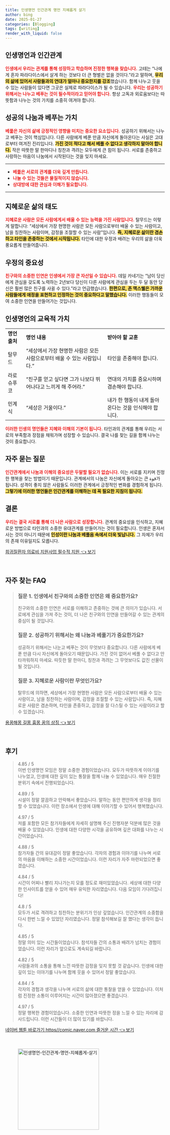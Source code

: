 ```yaml
---
title: 인생명언 인간관계 명언 지혜롭게 살기
author: bing
date: 2025-01-27
categories: [Blogging]
tags: [writing]
render_with_liquid: false
---
```



<h2 id='인생명언과 인간관계'>인생명언과 인간관계</h2>

<p><b><span style="color: #ee2323;">인생에서 우리는 관계를 통해 성장하고 학습하며 진정한 행복을 찾습니다.</span></b> 고테는 “나에게 혼자 파라다이스에서 살게 하는 것보다 더 큰 형벌은 없을 것이다.”라고 말하며,  <b><span style="background-color: #ffe066;">우리의 삶에 있어서 사람들과의 연대가 얼마나 중요한지를 강조</span></b>했습니다. 함께 나누고 웃을 수 있는 사람들이 있다면 그곳은 실제로 파라다이스가 될 수 있습니다. <b><span style="color: #ee2323;">우리는 성공하기 위해서는 나누고 베푸는 것이 필수적이라고 믿어야 합니다.</span></b> 항상 고독과 외로움보다는 따뜻함과 나누는 것의 가치를 소중히 여겨야 합니다.</p>

<h2 id='성공의 나눔과 베푸는 가치'>성공의 나눔과 베푸는 가치</h2>

<p><b><span style="color: #ee2323;">베풂은 자신의 삶에 긍정적인 영향을 미치는 중요한 요소입니다.</span></b> 성공하기 위해서는 나누고 베푸는 것이 핵심입니다. 다른 사람에게 베푼 만큼 자신에게 돌아온다는 사실은 고대로부터 여겨진 진리입니다. <b><span style="background-color: #ffe066;">가진 것이 적다고 해서 베풀 수 없다고 생각하지 말아야 합니다.</span></b> 작은 따뜻한 말 한마디나 칭찬과 격려는 모두에게 큰 힘이 됩니다. 서로를 존중하고 사랑하는 마음이 나눔에서 시작된다는 것을 잊지 마세요.</p>

<hr />

<ul>
    <li><b><span style="color: #ee2323;">베풂은 서로의 관계를 더욱 깊게 만듭니다.</span></b></li>
    <li><b><span style="color: #ee2323;">나눌 수 있는 것들은 물질적이지 않습니다.</span></b></li>
    <li><b><span style="color: #ee2323;">상대방에 대한 관심과 이해가 필요합니다.</span></b></li>
</ul>

<hr />

<h2 id='지혜로운 삶의 태도'>지혜로운 삶의 태도</h2>

<p><b><span style="color: #ee2323;">지혜로운 사람은 모든 사람에게서 배울 수 있는 능력을 가진 사람입니다.</span></b> 탈무드는 이렇게 말합니다: “세상에서 가장 현명한 사람은 모든 사람으로부터 배울 수 있는 사람이고, 남을 칭찬하는 사람이며, 감정을 조절할 수 있는 사람”입니다. <b><span style="background-color: #ffe066;">즉, 지혜로운 삶이란 겸손하고 타인을 존중하는 것에서 시작됩니다.</span></b> 타인에 대한 우정과 배려는 우리의 삶을 더욱 풍요롭게 만들어줍니다.</p>

<h2 id='우정의 중요성'>우정의 중요성</h2>

<p><b><span style="color: #ee2323;">친구와의 소중한 인연은 인생에서 가장 큰 자산일 수 있습니다.</span></b> 데일 카네기는 “남이 당신에게 관심을 갖도록 노력하는 2년보다 당신이 다른 사람에게 관심을 두는 두 달 동안 당신은 훨씬 많은 친구를 사귈 수 있다.”라고 언급했습니다. <b><span style="background-color: #ffe066;">한편으로, 존 맥스웰은 가까운 사람들에게 애정을 표현하고 인정하는 것이 중요하다고 말했습니다.</span></b> 이러한 행동들이 모여 소중한 인연을 만들어가는 것입니다.</p>

<h2 id='인생명언의 교육적 가치'>인생명언의 교육적 가치</h2>

<table>
    <tr>
        <td><b>명언 출처</b></td>
        <td><b>명언 내용</b></td>
        <td><b>받아야 할 교훈</b></td>
    </tr>
    <tr>
        <td>탈무드</td>
        <td>“세상에서 가장 현명한 사람은 모든 사람으로부터 배울 수 있는 사람입니다.”</td>
        <td>타인을 존중해야 합니다.</td>
    </tr>
    <tr>
        <td>라로슈푸코</td>
        <td>“친구를 얻고 싶다면 그가 나보다 뛰어나다고 느끼게 해 주어라.”</td>
        <td>연대의 가치를 중요시하며 겸손해야 합니다.</td>
    </tr>
    <tr>
        <td>민계식</td>
        <td>“세상은 거울이다.”</td>
        <td>내가 한 행동이 내게 돌아온다는 것을 인식해야 합니다.</td>
    </tr>
</table>

<p><b><span style="color: #ee2323;">이러한 인생의 명언들은 지혜와 이해의 기본이 됩니다.</span></b> 타인과의 관계를 통해 우리는 서로의 부족함과 장점을 채워가며 성장할 수 있습니다. 결국 나를 찾는 길을 함께 나누는 것이 중요합니다.</p>

<h2 id='자주 묻는 질문'>자주 묻는 질문</h2>

<p><b><span style="color: #ee2323;">인간관계에서 나눔과 이해의 중요성은 두말할 필요가 없습니다.</span></b> 이는 서로를 지키며 진정한 행복을 찾는 방법이기 때문입니다. 관계에서의 나눔은 자신에게 돌아오는 큰 قوة가 됩니다. 성격이 좋지 않은 사람들도 이러한 관계에서 긍정적인 변화를 경험하게 됩니다. <b><span style="background-color: #ffe066;">그렇기에 이러한 명언들은 인간관계를 이해하는 데 꼭 필요한 지침이 됩니다.</span></b></p>

<h2 id='결론'>결론</h2>

<p><b><span style="color: #ee2323;">우리는 결국 서로를 통해 더 나은 사람으로 성장합니다.</span></b> 관계의 중요성을 인식하고, 지혜로운 방법으로 타인과의 소중한 유대관계를 만들어가는 것이 필요합니다. 인생은 혼자서 사는 것이 아니기 때문에 <b><span style="background-color: #ffe066;">인성이란 나눔과 베풀음 속에서 더욱 빛납니다.</span></b> 그 자체가 우리의 존재 이유일지도 모릅니다.</p>


<p><a class="click-button" title="희귀질환자 의료비 지원사업 필수적 지원" href="https://aptwhite.github.io/posts/%ED%9D%AC%EA%B7%80%EC%A7%88%ED%99%98%EC%9E%90-%EC%9D%98%EB%A3%8C%EB%B9%84-%EC%A7%80%EC%9B%90%EC%82%AC%EC%97%85-%ED%95%84%EC%88%98%EC%A0%81-%EC%A7%80%EC%9B%90/" rel="dofollow">희귀질환자 의료비 지원사업 필수적 지원 👈 보기</a></p><br>
<h2 id='자주_찾는_FAQ'>자주 찾는 FAQ</h2>
<div itemscope="" itemtype="https://schema.org/FAQPage"> 
<blockquote> 
<div itemscope="" itemprop="mainEntity" itemtype="https://schema.org/Question"> 
<h3 itemprop="name">질문 1. 인생에서 친구와의 소중한 인연은 왜 중요한가요?</h3> 
<div itemscope="" itemprop="acceptedAnswer" itemtype="https://schema.org/Answer"> 
<span itemprop="text"> 
<p>친구와의 소중한 인연은 서로를 이해하고 존중하는 것에 큰 의미가 있습니다. 서로에게 관심을 가져 주는 것이, 더 나은 친구와의 인연을 만들어갈 수 있는 관계의 중심이 될 것입니다.</p> 
</span> 
</div> 
</div> 

<div itemscope="" itemprop="mainEntity" itemtype="https://schema.org/Question"> 
<h3 itemprop="name">질문 2. 성공하기 위해서는 왜 나눔과 베풀기가 중요한가요?</h3> 
<div itemscope="" itemprop="acceptedAnswer" itemtype="https://schema.org/Answer"> 
<span itemprop="text"> 
<p>성공하기 위해서는 나눈고 베푸는 것이 무엇보다 중요합니다. 다른 사람에게 베푼 만큼 다시 자신에게 돌아오기 때문입니다. 가진 것이 없어서 베풀 수 없다고 안타까워하지 마세요. 따듯한 말 한마디, 칭찬과 격려는 그 무엇보다도 값진 선물이 될 것입니다.</p> 
</span> 
</div> 
</div> 

<div itemscope="" itemprop="mainEntity" itemtype="https://schema.org/Question"> 
<h3 itemprop="name">질문 3. 지혜로운 사람이란 무엇인가요?</h3> 
<div itemscope="" itemprop="acceptedAnswer" itemtype="https://schema.org/Answer"> 
<span itemprop="text"> 
<p>탈무드에 의하면, 세상에서 가장 현명한 사람은 모든 사람으로부터 배울 수 있는 사람이고, 남을 칭찬하는 사람이며, 감정을 조절할 수 있는 사람입니다. 즉, 지혜로운 사람은 겸손하며, 타인을 존중하고, 감정을 잘 다스릴 수 있는 사람이라고 할 수 있겠습니다.</p> 
</span> 
</div> 
</div> 
</blockquote> 
</div>
<p><a class="click-button" title="용꿈해몽 길몽 흉몽 꿈의 상징" href="https://aptwhite.github.io/posts/%EC%9A%A9%EA%BF%88%ED%95%B4%EB%AA%BD-%EA%B8%B8%EB%AA%BD-%ED%9D%89%EB%AA%BD-%EA%BF%88%EC%9D%98-%EC%83%81%EC%A7%95/" rel="dofollow">용꿈해몽 길몽 흉몽 꿈의 상징 👈 보기</a></p><br>
<h2 id='후기'>후기</h2>
<div itemscope itemtype="https://schema.org/Product">
  <blockquote>
  <div itemprop="review" itemscope itemtype="https://schema.org/Review">
      <div itemprop="reviewRating" itemscope itemtype="https://schema.org/Rating"> <span itemprop="ratingValue">4.85</span> / <span itemprop="bestRating">5</span> </div>
      <span itemprop="reviewBody">이번 인생명언 모임은 정말 소중한 경험이었습니다. 모두가 따뜻하게 이야기를 나누었고, 인생에 대한 깊이 있는 통찰을 함께 나눌 수 있었습니다. 매우 친절한 분위기 속에서 진행되었습니다.</span>
  </div>
  <br>
  <div itemprop="review" itemscope itemtype="https://schema.org/Review">
      <div itemprop="reviewRating" itemscope itemtype="https://schema.org/Rating"> <span itemprop="ratingValue">4.89</span> / <span itemprop="bestRating">5</span> </div>
      <span itemprop="reviewBody">시설이 정말 깔끔하고 안락해서 좋았습니다. 말하는 동안 편안하게 생각을 정리할 수 있었습니다. 이런 장소에서 인생에 대해 이야기할 수 있어서 행복했습니다.</span>
  </div>
  <br>
  <div itemprop="review" itemscope itemtype="https://schema.org/Review">
      <div itemprop="reviewRating" itemscope itemtype="https://schema.org/Rating"> <span itemprop="ratingValue">4.97</span> / <span itemprop="bestRating">5</span> </div>
      <span itemprop="reviewBody">저를 포함한 모든 참가자들에게 자세히 설명해 주신 진행자분 덕분에 많은 것을 배울 수 있었습니다. 인생에 대한 다양한 시각을 공유하며 깊은 대화를 나누는 시간이었습니다.</span>
  </div>
  <br>
  <div itemprop="review" itemscope itemtype="https://schema.org/Review">
      <div itemprop="reviewRating" itemscope itemtype="https://schema.org/Rating"> <span itemprop="ratingValue">4.88</span> / <span itemprop="bestRating">5</span> </div>
      <span itemprop="reviewBody">참가자들 간의 유대감이 정말 좋았습니다. 각자의 경험과 이야기를 나누며 서로의 마음을 이해하는 소중한 시간이었습니다. 이런 자리가 자주 마련되었으면 좋겠습니다.</span>
  </div>
  <br>
  <div itemprop="review" itemscope itemtype="https://schema.org/Review">
      <div itemprop="reviewRating" itemscope itemtype="https://schema.org/Rating"> <span itemprop="ratingValue">4.84</span> / <span itemprop="bestRating">5</span> </div>
      <span itemprop="reviewBody">시간이 어찌나 빨리 지나가는지 모를 정도로 재미있었습니다. 세상에 대한 다양한 인사이트를 얻을 수 있어 매우 유익한 자리였습니다. 다음 모임이 기다려집니다!</span>
  </div>
  <br>
  <div itemprop="review" itemscope itemtype="https://schema.org/Review">
      <div itemprop="reviewRating" itemscope itemtype="https://schema.org/Rating"> <span itemprop="ratingValue">4.8</span> / <span itemprop="bestRating">5</span> </div>
      <span itemprop="reviewBody">모두가 서로 격려하고 칭찬하는 분위기가 인상 깊었습니다. 인간관계의 소중함을 다시 한번 느낄 수 있었던 자리였습니다. 정말 참석해보길 잘 했다는 생각이 듭니다.</span>
  </div>
  <br>
  <div itemprop="review" itemscope itemtype="https://schema.org/Review">
      <div itemprop="reviewRating" itemscope itemtype="https://schema.org/Rating"> <span itemprop="ratingValue">4.85</span> / <span itemprop="bestRating">5</span> </div>
      <span itemprop="reviewBody">정말 의미 있는 시간들이었습니다. 참석자들 간의 소통과 배려가 넘치는 경험이었습니다. 이런 자리가 앞으로도 계속되길 바랍니다.</span>
  </div>
  <br>
  <div itemprop="review" itemscope itemtype="https://schema.org/Review">
      <div itemprop="reviewRating" itemscope itemtype="https://schema.org/Rating"> <span itemprop="ratingValue">4.82</span> / <span itemprop="bestRating">5</span> </div>
      <span itemprop="reviewBody">사람들과의 소통을 통해 느낀 따뜻한 감정을 잊지 못할 것 같습니다. 인생에 대한 깊이 있는 이야기를 나누며 함께 웃을 수 있어서 정말 좋았습니다.</span>
  </div>
  <br>
  <div itemprop="review" itemscope itemtype="https://schema.org/Review">
      <div itemprop="reviewRating" itemscope itemtype="https://schema.org/Rating"> <span itemprop="ratingValue">4.84</span> / <span itemprop="bestRating">5</span> </div>
      <span itemprop="reviewBody">각자의 경험과 생각을 나누며 서로의 삶에 대한 통찰을 얻을 수 있었습니다. 이처럼 진정한 소통이 이루어지는 시간이 많아졌으면 좋겠습니다.</span>
  </div>
  <br>
  <div itemprop="review" itemscope itemtype="https://schema.org/Review">
      <div itemprop="reviewRating" itemscope itemtype="https://schema.org/Rating"> <span itemprop="ratingValue">4.97</span> / <span itemprop="bestRating">5</span> </div>
      <span itemprop="reviewBody">정말 행복한 경험이었습니다. 소중한 인연과 따뜻한 정을 느낄 수 있는 자리에 감사드립니다. 이런 시간들이 더 많이 있기를 바랍니다.</span>
  </div>
  </blockquote>
</div>
<p><a class="click-button" title="네이버 웹툰 바로가기 https//comic.naver.com 즐거운 시간" href="https://aptwhite.github.io/posts/%EB%84%A4%EC%9D%B4%EB%B2%84-%EC%9B%B9%ED%88%B0-%EB%B0%94%EB%A1%9C%EA%B0%80%EA%B8%B0-httpscomic.naver.com-%EC%A6%90%EA%B1%B0%EC%9A%B4-%EC%8B%9C%EA%B0%84/" rel="dofollow">네이버 웹툰 바로가기 https//comic.naver.com 즐거운 시간 👈 보기</a></p><br>
<figure class="image"><img src="https://aptwhite.github.io/assets/img/thumbnail/인생명언-인간관계-명언-지혜롭게-살기.webp" alt="인생명언-인간관계-명언-지혜롭게-살기" width="256" height="256"></figure>